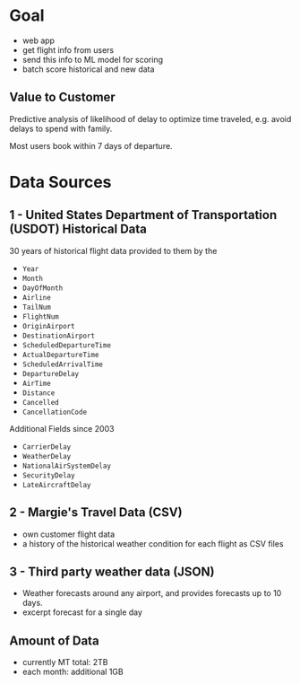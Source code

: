 # Goal

- web app
- get flight info from users
- send this info to ML model for scoring
- batch score historical and new data

## Value to Customer

Predictive analysis of likelihood of delay to optimize time traveled, e.g. avoid delays to spend with family.

Most users book within 7 days of departure.

# Data Sources

## 1 - United States Department of Transportation (USDOT) Historical Data
30 years of historical flight data provided to them by the 

- `Year`
- `Month`
- `DayOfMonth`
- `Airline`
- `TailNum`
- `FlightNum`
- `OriginAirport`
- `DestinationAirport`
- `ScheduledDepartureTime`
- `ActualDepartureTime`
- `ScheduledArrivalTime`
- `DepartureDelay`
- `AirTime`
- `Distance`
- `Cancelled`
- `CancellationCode`

Additional Fields since 2003

- `CarrierDelay`
- `WeatherDelay`
- `NationalAirSystemDelay`
- `SecurityDelay`
- `LateAircraftDelay`

## 2 - Margie's Travel Data (CSV)

- own customer flight data
- a history of the historical weather condition for each flight as CSV files

## 3 - Third party weather data (JSON)

- Weather forecasts around any airport, and provides forecasts up to 10 days.
- excerpt forecast for a single day

## Amount of Data

- currently MT total: 2TB
- each month: additional 1GB

